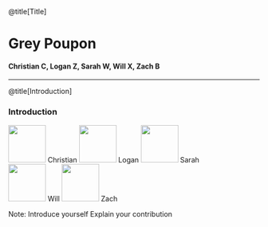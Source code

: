@title[Title]

# Grey Poupon

#### Christian C, Logan Z, Sarah W, Will X, Zach B

---

@title[Introduction]

### Introduction

<img src="https://cjcarrollsite.files.wordpress.com/2017/09/7-copy2.jpg" width="75" height="75" /> Christian 
<img src="https://loganzartman.github.io/sweblog17/profile.jpg" width="75" height="75" /> Logan 
<img src="https://swesushi.files.wordpress.com/2017/01/img_7694.jpg?w=644&zoom=2" width="75" height="75" /> Sarah <br/>
<img src="https://xillwu.files.wordpress.com/2017/01/12967276_10206096418031215_1083369949972101586_o.jpg" width="75" height="75" /> Will 
<img src="https://hodlandstress.files.wordpress.com/2017/09/cropped-headshot1.png" width="75" height="75" /> Zach 

Note:
Introduce yourself
Explain your contribution
